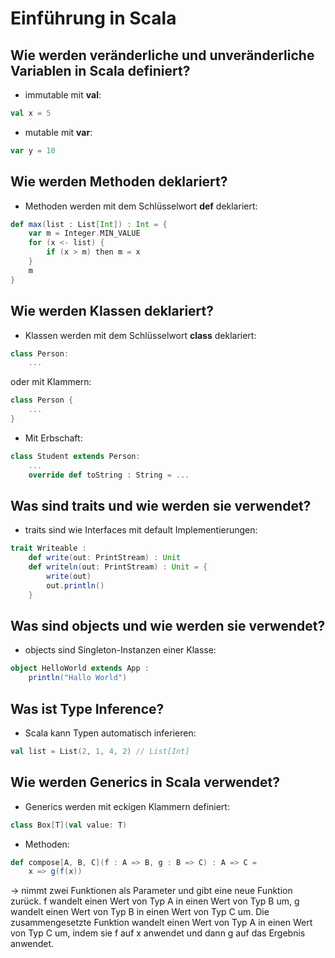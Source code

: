 # Einführung in Scala

## Wie werden veränderliche und unveränderliche Variablen in Scala definiert?
- immutable mit **val**:
```scala	
val x = 5
```
- mutable mit **var**:
```scala
var y = 10
```

## Wie werden Methoden deklariert?
- Methoden werden mit dem Schlüsselwort **def** deklariert:
```scala
def max(list : List[Int]) : Int = {
    var m = Integer.MIN_VALUE
    for (x <- list) {
        if (x > m) then m = x
    }
    m
}
```

## Wie werden Klassen deklariert?
- Klassen werden mit dem Schlüsselwort **class** deklariert:
```scala
class Person:
    ...
```
oder mit Klammern:
```scala
class Person {
    ...
}
```

- Mit Erbschaft:
```scala
class Student extends Person:
    ...
    override def toString : String = ...
```

## Was sind traits und wie werden sie verwendet?
- traits sind wie Interfaces mit default Implementierungen:
```scala
trait Writeable :
    def write(out: PrintStream) : Unit
    def writeln(out: PrintStream) : Unit = {
        write(out)
        out.println()
    }
```

## Was sind objects und wie werden sie verwendet?
- objects sind Singleton-Instanzen einer Klasse:
```scala
object HelloWorld extends App :
    println("Hallo World")
```

## Was ist Type Inference?
- Scala kann Typen automatisch inferieren:
```scala
val list = List(2, 1, 4, 2) // List[Int]
```

## Wie werden Generics in Scala verwendet?
- Generics werden mit eckigen Klammern definiert:
```scala
class Box[T](val value: T)
```
- Methoden: 
```scala
def compose[A, B, C](f : A => B, g : B => C) : A => C =
    x => g(f(x))
```
-> nimmt zwei Funktionen als Parameter und gibt eine neue Funktion zurück. f wandelt einen Wert von Typ A in einen Wert von Typ B um, g wandelt einen Wert von Typ B in einen Wert von Typ C um. Die zusammengesetzte Funktion wandelt einen Wert von Typ A in einen Wert von Typ C um, indem sie f auf x anwendet und dann g auf das Ergebnis anwendet.